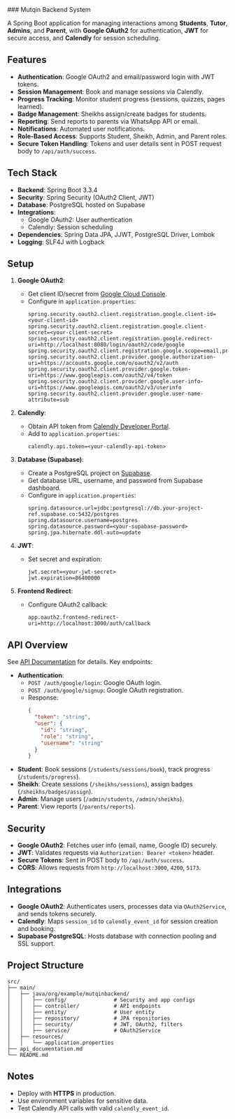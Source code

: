 <xaiArtifact artifact_id="f0544c6b-74be-485a-ba23-23a237986a6d" artifact_version_id="e8f5a2a1-4c5d-4e9e-9b5f-3f8a1b2c3d4e" title="README.md" contentType="text/markdown">
### Mutqin Backend System 

A Spring Boot application for managing interactions among **Students**, **Tutor**, **Admins**, and **Parent**, with **Google OAuth2** for authentication, **JWT** for secure access, and **Calendly** for session scheduling.

## Features
- **Authentication**: Google OAuth2 and email/password login with JWT tokens.
- **Session Management**: Book and manage sessions via Calendly.
- **Progress Tracking**: Monitor student progress (sessions, quizzes, pages learned).
- **Badge Management**: Sheikhs assign/create badges for students.
- **Reporting**: Send reports to parents via WhatsApp API or email.
- **Notifications**: Automated user notifications.
- **Role-Based Access**: Supports Student, Sheikh, Admin, and Parent roles.
- **Secure Token Handling**: Tokens and user details sent in POST request body to `/api/auth/success`.

## Tech Stack
- **Backend**: Spring Boot 3.3.4
- **Security**: Spring Security (OAuth2 Client, JWT)
- **Database**: PostgreSQL hosted on Supabase
- **Integrations**:
  - Google OAuth2: User authentication
  - Calendly: Session scheduling
- **Dependencies**: Spring Data JPA, JJWT, PostgreSQL Driver, Lombok
- **Logging**: SLF4J with Logback

## Setup
1. **Google OAuth2**:
   - Get client ID/secret from [Google Cloud Console](https://console.cloud.google.com).
   - Configure in `application.properties`:
     ```properties
     spring.security.oauth2.client.registration.google.client-id=<your-client-id>
     spring.security.oauth2.client.registration.google.client-secret=<your-client-secret>
     spring.security.oauth2.client.registration.google.redirect-uri=http://localhost:8080/login/oauth2/code/google
     spring.security.oauth2.client.registration.google.scope=email,profile
     spring.security.oauth2.client.provider.google.authorization-uri=https://accounts.google.com/o/oauth2/v2/auth
     spring.security.oauth2.client.provider.google.token-uri=https://www.googleapis.com/oauth2/v4/token
     spring.security.oauth2.client.provider.google.user-info-uri=https://www.googleapis.com/oauth2/v3/userinfo
     spring.security.oauth2.client.provider.google.user-name-attribute=sub
     ```

2. **Calendly**:
   - Obtain API token from [Calendly Developer Portal](https://developer.calendly.com).
   - Add to `application.properties`:
     ```properties
     calendly.api.token=<your-calendly-api-token>
     ```

3. **Database (Supabase)**:
   - Create a PostgreSQL project on [Supabase](https://supabase.com).
   - Get database URL, username, and password from Supabase dashboard.
   - Configure in `application.properties`:
     ```properties
     spring.datasource.url=jdbc:postgresql://db.your-project-ref.supabase.co:5432/postgres
     spring.datasource.username=postgres
     spring.datasource.password=<your-supabase-password>
     spring.jpa.hibernate.ddl-auto=update
     ```

4. **JWT**:
   - Set secret and expiration:
     ```properties
     jwt.secret=<your-jwt-secret>
     jwt.expiration=86400000
     ```

5. **Frontend Redirect**:
   - Configure OAuth2 callback:
     ```properties
     app.oauth2.frontend-redirect-uri=http://localhost:3000/auth/callback
     ```

## API Overview
See [API Documentation](api_documentation.md) for details. Key endpoints:
- **Authentication**:
  - `POST /auth/google/login`: Google OAuth login.
  - `POST /auth/google/signup`: Google OAuth registration.
  - Response:
    ```json
    {
      "token": "string",
      "user": {
        "id": "string",
        "role": "string",
        "username": "string"
      }
    }
    ```
- **Student**: Book sessions (`/students/sessions/book`), track progress (`/students/progress`).
- **Sheikh**: Create sessions (`/sheikhs/sessions`), assign badges (`/sheikhs/badges/assign`).
- **Admin**: Manage users (`/admin/students`, `/admin/sheikhs`).
- **Parent**: View reports (`/parents/reports`).

## Security
- **Google OAuth2**: Fetches user info (email, name, Google ID) securely.
- **JWT**: Validates requests via `Authorization: Bearer <token>` header.
- **Secure Tokens**: Sent in POST body to `/api/auth/success`.
- **CORS**: Allows requests from `http://localhost:3000`, `4200`, `5173`.

## Integrations
- **Google OAuth2**: Authenticates users, processes data via `OAuth2Service`, and sends tokens securely.
- **Calendly**: Maps `session_id` to `calendly_event_id` for session creation and booking.
- **Supabase PostgreSQL**: Hosts database with connection pooling and SSL support.

## Project Structure
```
src/
├── main/
│   ├── java/org/example/mutqinbackend/
│   │   ├── config/               # Security and app configs
│   │   ├── controller/           # API endpoints
│   │   ├── entity/               # User entity
│   │   ├── repository/           # JPA repositories
│   │   ├── security/             # JWT, OAuth2, filters
│   │   ├── service/              # OAuth2Service
│   ├── resources/
│   │   └── application.properties
├── api_documentation.md
└── README.md
```

## Notes
- Deploy with **HTTPS** in production.
- Use environment variables for sensitive data.
- Test Calendly API calls with valid `calendly_event_id`.
</xaiArtifact>
